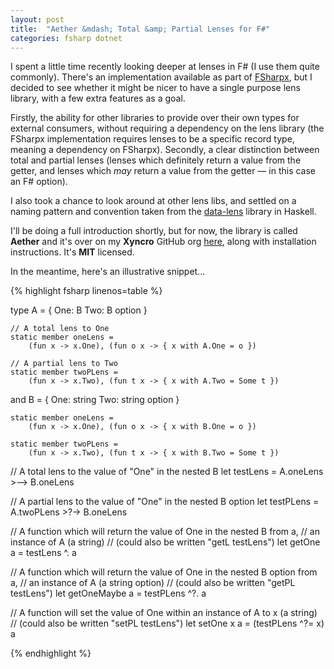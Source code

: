 ```yaml
---
layout: post
title:  "Aether &mdash; Total &amp; Partial Lenses for F#"
categories: fsharp dotnet
---
```


I spent a little time recently looking deeper at lenses in F# (I use them quite commonly). There's an implementation available as part of [FSharpx][fsharpx-lens], but I decided to see whether it might be nicer to have a single purpose lens library, with a few extra features as a goal.

Firstly, the ability for other libraries to provide over their own types for external consumers, without requiring a dependency on the lens library (the FSharpx implementation requires lenses to be a specific record type, meaning a dependency on FSharpx). Secondly, a clear distinction between total and partial lenses (lenses which definitely return a value from the getter, and lenses which *may* return a value from the getter &mdash; in this case an F# option).

I also took a chance to look around at other lens libs, and settled on a naming pattern and convention taken from the [data-lens][data-lens] library in Haskell.

I'll be doing a full introduction shortly, but for now, the library is called __Aether__ and it's over on my __Xyncro__ GitHub org [here][aether], along with installation instructions. It's __MIT__ licensed.

In the meantime, here's an illustrative snippet...

{% highlight fsharp linenos=table %}

type A =
    { One: B 
      Two: B option }

    // A total lens to One
    static member oneLens =
        (fun x -> x.One), (fun o x -> { x with A.One = o })

    // A partial lens to Two
    static member twoPLens =
        (fun x -> x.Two), (fun t x -> { x with A.Two = Some t })

and B =
    { One: string
      Two: string option }

    static member oneLens =
        (fun x -> x.One), (fun o x -> { x with B.One = o })

    static member twoPLens =
        (fun x -> x.Two), (fun t x -> { x with B.Two = Some t })

// A total lens to the value of "One" in the nested B
let testLens = A.oneLens >--> B.oneLens

// A partial lens to the value of "One" in the nested B option
let testPLens = A.twoPLens >?-> B.oneLens

// A function which will return the value of One in the nested B from a,
// an instance of A (a string)
// (could also be written "getL testLens")
let getOne a = testLens ^. a

// A function which will return the value of One in the nested B option from a,
// an instance of A (a string option)
// (could also be written "getPL testLens")
let getOneMaybe a = testPLens ^?. a

// A function will set the value of One within an instance of A to x (a string)
// (could also be written "setPL testLens") 
let setOne x a = (testPLens ^?= x) a 

{% endhighlight %}

[fsharpx-lens]: https://github.com/fsprojects/fsharpx/blob/master/src/FSharpx.Core/Lens.fs
[data-lens]: https://hackage.haskell.org/package/data-lens
[aether]: https://github.com/xyncro/aether

